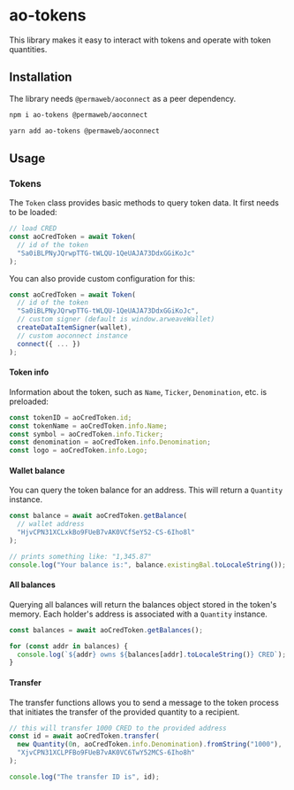 # ao-tokens

This library makes it easy to interact with tokens and operate with token quantities.

## Installation

The library needs `@permaweb/aoconnect` as a peer dependency.

```sh
npm i ao-tokens @permaweb/aoconnect
```

```sh
yarn add ao-tokens @permaweb/aoconnect
```

## Usage

### Tokens

The `Token` class provides basic methods to query token data. It first needs to be loaded:

```ts
// load CRED
const aoCredToken = await Token(
  // id of the token
  "Sa0iBLPNyJQrwpTTG-tWLQU-1QeUAJA73DdxGGiKoJc"
);
```

You can also provide custom configuration for this:

```ts
const aoCredToken = await Token(
  // id of the token
  "Sa0iBLPNyJQrwpTTG-tWLQU-1QeUAJA73DdxGGiKoJc",
  // custom signer (default is window.arweaveWallet)
  createDataItemSigner(wallet),
  // custom aoconnect instance
  connect({ ... })
);
```

#### Token info

Information about the token, such as `Name`, `Ticker`, `Denomination`, etc. is preloaded:

```ts
const tokenID = aoCredToken.id;
const tokenName = aoCredToken.info.Name;
const symbol = aoCredToken.info.Ticker;
const denomination = aoCredToken.info.Denomination;
const logo = aoCredToken.info.Logo;
```

#### Wallet balance

You can query the token balance for an address. This will return a `Quantity` instance.

```ts
const balance = await aoCredToken.getBalance(
  // wallet address
  "HjvCPN31XCLxkBo9FUeB7vAK0VCfSeY52-CS-6Iho8l"
);

// prints something like: "1,345.87"
console.log("Your balance is:", balance.existingBal.toLocaleString());
```

#### All balances

Querying all balances will return the balances object stored in the token's memory. Each holder's address is associated with a `Quantity` instance.

```ts
const balances = await aoCredToken.getBalances();

for (const addr in balances) {
  console.log(`${addr} owns ${balances[addr].toLocaleString()} CRED`);
}
```

#### Transfer

The transfer functions allows you to send a message to the token process that initiates the transfer of the provided quantity to a recipient.

```ts
// this will transfer 1000 CRED to the provided address
const id = await aoCredToken.transfer(
  new Quantity(0n, aoCredToken.info.Denomination).fromString("1000"),
  "XjvCPN31XCLPFBo9FUeB7vAK0VC6TwY52MCS-6Iho8h"
);

console.log("The transfer ID is", id);
```
